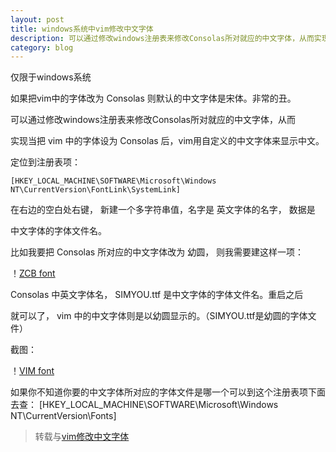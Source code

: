 ```yaml
---
layout: post
title: windows系统中vim修改中文字体  
description: 可以通过修改windows注册表来修改Consolas所对就应的中文字体，从而实现当把 vim 中的字体设为 Consolas 后，vim用自定义的中文字体来显示中文。
category: blog
---
```


仅限于windows系统

如果把vim中的字体改为 Consolas 则默认的中文字体是宋体。非常的丑。

可以通过修改windows注册表来修改Consolas所对就应的中文字体，从而

实现当把 vim 中的字体设为 Consolas 后，vim用自定义的中文字体来显示中文。

定位到注册表项：

    [HKEY_LOCAL_MACHINE\SOFTWARE\Microsoft\Windows NT\CurrentVersion\FontLink\SystemLink]

在右边的空白处右键， 新建一个多字符串值，名字是 英文字体的名字， 数据是

中文字体的字体文件名。

比如我要把 Consolas 所对应的中文字体改为 幼圆， 则我需要建这样一项：

！[ZCB font](\images\vim-font\ZCB-font.png)

Consolas 中英文字体名， SIMYOU.ttf 是中文字体的字体文件名。重启之后

就可以了， vim 中的中文字体则是以幼圆显示的。（SIMYOU.ttf是幼圆的字体文件）

截图：

！[VIM font](\images\vim-font\VIM-font.png)

如果你不知道你要的中文字体所对应的字体文件是哪一个可以到这个注册表项下面去查：
[HKEY_LOCAL_MACHINE\SOFTWARE\Microsoft\Windows NT\CurrentVersion\Fonts]

> 转载与[vim修改中文字体][zz]

[zz]: http://tgstdj.blog.163.com/blog/static/74820040201323182749146/
